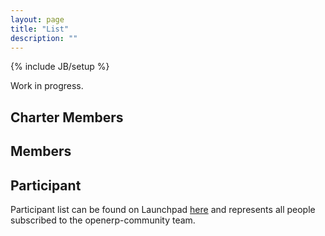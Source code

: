 ```yaml
---
layout: page
title: "List"
description: ""
---
```

{% include JB/setup %}

Work in progress.

## Charter Members

## Members

## Participant

Participant list can be found on Launchpad [here](https://launchpad.net/~openerp-community-association/+members) and represents all people subscribed to the openerp-community team.